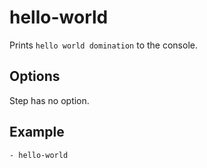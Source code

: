 # hello-world

Prints `hello world domination` to the console.

## Options

Step has no option.

## Example

    - hello-world

